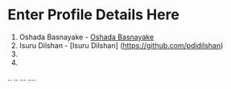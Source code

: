 # Enter Profile Details Here

1. Oshada Basnayake - [Oshada Basnayake](https://github.com/oshada97)
2. Isuru Dilshan - [Isuru Dilshan] (https://github.com/pdidilshan)
3.
4.
..
..
...
....

